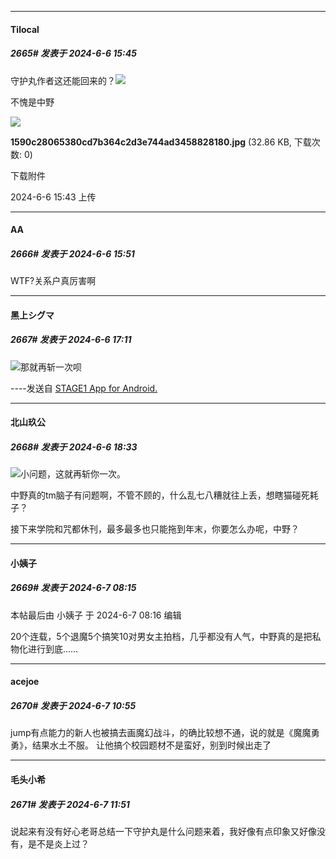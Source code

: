 ﻿
*****

####  Tilocal  
##### 2665#       发表于 2024-6-6 15:45

守护丸作者这还能回来的？<img src="https://static.saraba1st.com/image/smiley/face2017/064.png" referrerpolicy="no-referrer">

不愧是中野

<img src="https://img.saraba1st.com/forum/202406/06/154342gguye4dcl9lyccmx.jpg" referrerpolicy="no-referrer">

<strong>1590c28065380cd7b364c2d3e744ad3458828180.jpg</strong> (32.86 KB, 下载次数: 0)

下载附件

2024-6-6 15:43 上传


*****

####  АA  
##### 2666#       发表于 2024-6-6 15:51

WTF?关系户真厉害啊


*****

####  黑上シグマ  
##### 2667#       发表于 2024-6-6 17:11

<img src="https://static.saraba1st.com/image/smiley/face2017/067.png" referrerpolicy="no-referrer">那就再斩一次呗

----发送自 [STAGE1 App for Android.](http://stage1.5j4m.com/?1.38)


*****

####  北山玖公  
##### 2668#       发表于 2024-6-6 18:33

<img src="https://static.saraba1st.com/image/smiley/face2017/048.png" referrerpolicy="no-referrer">小问题，这就再斩你一次。

中野真的tm脑子有问题啊，不管不顾的，什么乱七八糟就往上丢，想瞎猫碰死耗子？

接下来学院和咒都休刊，最多最多也只能拖到年末，你要怎么办呢，中野？


*****

####  小姨子  
##### 2669#       发表于 2024-6-7 08:15

 本帖最后由 小姨子 于 2024-6-7 08:16 编辑 

20个连载，5个退魔5个搞笑10对男女主拍档，几乎都没有人气，中野真的是把私物化进行到底……


*****

####  acejoe  
##### 2670#       发表于 2024-6-7 10:55

jump有点能力的新人也被搞去画魔幻战斗，的确比较想不通，说的就是《魔魔勇勇》，结果水土不服。
让他搞个校园题材不是蛮好，别到时候出走了


*****

####  毛头小希  
##### 2671#       发表于 2024-6-7 11:51

说起来有没有好心老哥总结一下守护丸是什么问题来着，我好像有点印象又好像没有，是不是炎上过？

